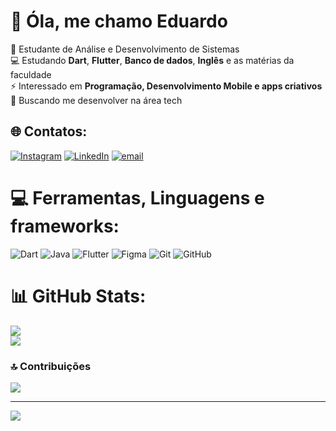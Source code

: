 # 💫 Óla, me chamo Eduardo
🔭 Estudante de Análise e Desenvolvimento de Sistemas<br>💻 Estudando **Dart**, **Flutter**, **Banco de dados**, **Inglês** e as matérias da faculdade<br>⚡ Interessado em **Programação, Desenvolvimento Mobile e apps criativos**<br>🌱 Buscando me desenvolver na área tech


## 🌐 Contatos:
[![Instagram](https://img.shields.io/badge/Instagram-%23E4405F.svg?logo=Instagram&logoColor=white)](https://instagram.com/eduardoapa_) [![LinkedIn](https://img.shields.io/badge/LinkedIn-%230077B5.svg?logo=linkedin&logoColor=white)](https://linkedin.com/in/www.linkedin.com/in/eduardo-aparecido-455a372ba) [![email](https://img.shields.io/badge/Email-D14836?logo=gmail&logoColor=white)](mailto:eaparecido2003@gmail.com) 

# 💻 Ferramentas, Linguagens e frameworks:
![Dart](https://img.shields.io/badge/dart-%230175C2.svg?style=for-the-badge&logo=dart&logoColor=white) ![Java](https://img.shields.io/badge/java-%23ED8B00.svg?style=for-the-badge&logo=openjdk&logoColor=white) ![Flutter](https://img.shields.io/badge/Flutter-%2302569B.svg?style=for-the-badge&logo=Flutter&logoColor=white) ![Figma](https://img.shields.io/badge/figma-%23F24E1E.svg?style=for-the-badge&logo=figma&logoColor=white) ![Git](https://img.shields.io/badge/git-%23F05033.svg?style=for-the-badge&logo=git&logoColor=white) ![GitHub](https://img.shields.io/badge/github-%23121011.svg?style=for-the-badge&logo=github&logoColor=white)
# 📊 GitHub Stats:
![](https://github-readme-stats.vercel.app/api?username=EduardoAparecido18&theme=transparent&hide_border=false&include_all_commits=true&count_private=true)<br/>
![](https://github-readme-stats.vercel.app/api/top-langs/?username=EduardoAparecido18&theme=transparent&hide_border=false&include_all_commits=true&count_private=true&layout=compact)

### 🔝 Contribuições
![](https://github-contributor-stats.vercel.app/api?username=EduardoAparecido18&limit=5&theme=dark&combine_all_yearly_contributions=true)

---
[![](https://visitcount.itsvg.in/api?id=EduardoAparecido18&icon=0&color=0)](https://visitcount.itsvg.in)

<!-- Proudly created with GPRM ( https://gprm.itsvg.in ) -->
